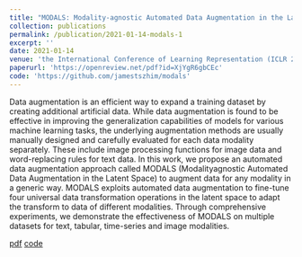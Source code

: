 ```yaml
---
title: "MODALS: Modality-agnostic Automated Data Augmentation in the Latent Space"
collection: publications
permalink: /publication/2021-01-14-modals-1
excerpt: ''
date: 2021-01-14
venue: 'the International Conference of Learning Representation (ICLR 2021)'
paperurl: 'https://openreview.net/pdf?id=XjYgR6gbCEc'
code: 'https://github.com/jamestszhim/modals'
---
```


Data augmentation is an efficient way to expand a training dataset by creating additional artificial data. While data augmentation is found to be effective in improving the generalization capabilities of models for various machine learning tasks,
the underlying augmentation methods are usually manually designed and carefully evaluated for each data modality separately. These include image processing
functions for image data and word-replacing rules for text data. In this work, we
propose an automated data augmentation approach called MODALS (Modalityagnostic Automated Data Augmentation in the Latent Space) to augment data for
any modality in a generic way. MODALS exploits automated data augmentation
to fine-tune four universal data transformation operations in the latent space to
adapt the transform to data of different modalities. Through comprehensive experiments, we demonstrate the effectiveness of MODALS on multiple datasets for
text, tabular, time-series and image modalities.

[pdf](https://openreview.net/pdf?id=XjYgR6gbCEc)
[code](https://github.com/jamestszhim/modals)